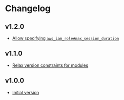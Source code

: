 # Changelog

## v1.2.0

- [Allow specifying `aws_iam_role#max_session_duration`](https://github.com/babbel/terraform-aws-iam-role-for-github-repository/pull/12)

## v1.1.0

- [Relax version constraints for modules](https://github.com/babbel/terraform-aws-iam-role-for-github-repository/pull/7)

## v1.0.0

- [Initial version](https://github.com/babbel/terraform-aws-iam-role-for-github-repository/pull/1)
